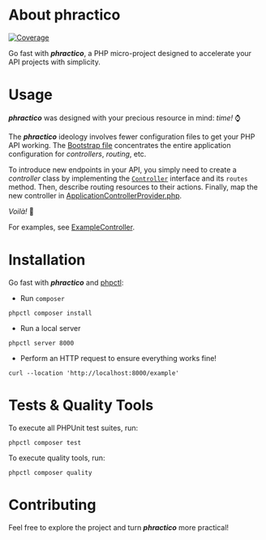 # About phractico

<p>
    <a href="https://codecov.io/gh/yknsilva/phractico"><img src="https://codecov.io/gh/yknsilva/phractico/branch/main/graph/badge.svg" alt="Coverage"/></a>
</p>

Go fast with **_phractico_**, a PHP micro-project designed to accelerate your API projects with simplicity.

# Usage

**_phractico_** was designed with your precious resource in mind: _time!_ ⌚

The **_phractico_** ideology involves fewer configuration files to get your PHP API working.
The [Bootstrap file](./src/Core/Bootstrap.php) concentrates the entire application configuration
for _controllers_, _routing_, etc.

To introduce new endpoints in your API, you simply need to create a _controller_ class by
implementing the [`Controller`](./src/Core/Infrastructure/Http/Controller.php) interface and its `routes` method.
Then, describe routing resources to their actions. Finally,
map the new controller in [ApplicationControllerProvider.php](src/API/Http/Provider/ApplicationControllerProvider.php).

_Voilà!_ 🎉

For examples, see [ExampleController](./src/API/Http/Controller/ExampleController.php).

# Installation

Go fast with **_phractico_** and [phpctl](https://github.com/opencodeco/phpctl):

- Run `composer`
```shell
phpctl composer install
```

- Run a local server
```shell
phpctl server 8000
```

- Perform an HTTP request to ensure everything works fine!
```shell
curl --location 'http://localhost:8000/example'
```

# Tests & Quality Tools

To execute all PHPUnit test suites, run:
```shell
phpctl composer test
```

To execute quality tools, run:
```shell
phpctl composer quality
```

# Contributing

Feel free to explore the project and turn **_phractico_** more practical!